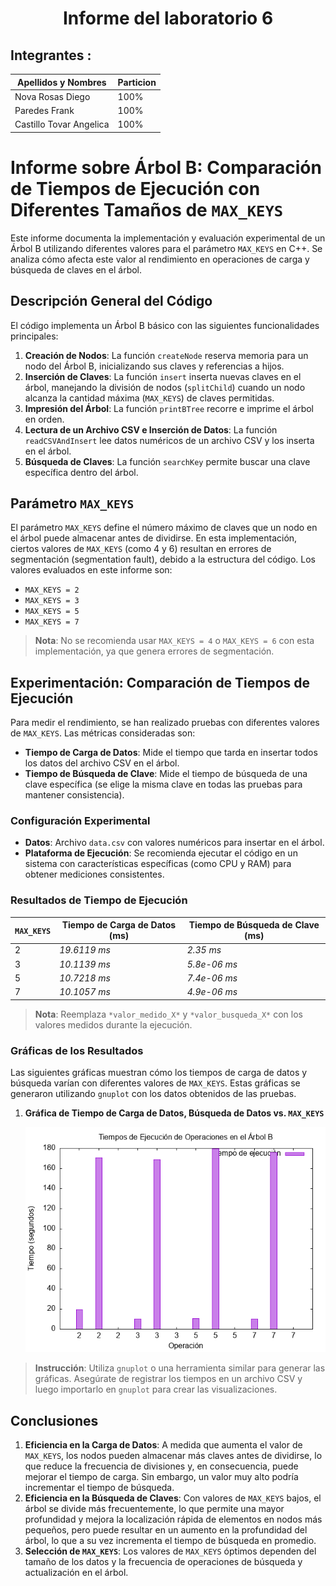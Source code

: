 <div align="center">

<h1>Informe del laboratorio 6</h1>
</div>

## Integrantes :
| Apellidos y Nombres | Particion |
| ------------- | ------------- |
| Nova Rosas Diego| 100%|
| Paredes Frank |100%|
| Castillo Tovar Angelica|100%|

# Informe sobre Árbol B: Comparación de Tiempos de Ejecución con Diferentes Tamaños de `MAX_KEYS`

Este informe documenta la implementación y evaluación experimental de un Árbol B utilizando diferentes valores para el parámetro `MAX_KEYS` en C++. Se analiza cómo afecta este valor al rendimiento en operaciones de carga y búsqueda de claves en el árbol.

## Descripción General del Código

El código implementa un Árbol B básico con las siguientes funcionalidades principales:

1. **Creación de Nodos**: La función `createNode` reserva memoria para un nodo del Árbol B, inicializando sus claves y referencias a hijos.
2. **Inserción de Claves**: La función `insert` inserta nuevas claves en el árbol, manejando la división de nodos (`splitChild`) cuando un nodo alcanza la cantidad máxima (`MAX_KEYS`) de claves permitidas.
3. **Impresión del Árbol**: La función `printBTree` recorre e imprime el árbol en orden.
4. **Lectura de un Archivo CSV e Inserción de Datos**: La función `readCSVAndInsert` lee datos numéricos de un archivo CSV y los inserta en el árbol.
5. **Búsqueda de Claves**: La función `searchKey` permite buscar una clave específica dentro del árbol.

## Parámetro `MAX_KEYS`

El parámetro `MAX_KEYS` define el número máximo de claves que un nodo en el árbol puede almacenar antes de dividirse. En esta implementación, ciertos valores de `MAX_KEYS` (como 4 y 6) resultan en errores de segmentación (segmentation fault), debido a la estructura del código. Los valores evaluados en este informe son:

- `MAX_KEYS = 2`
- `MAX_KEYS = 3`
- `MAX_KEYS = 5`
- `MAX_KEYS = 7`

> **Nota**: No se recomienda usar `MAX_KEYS = 4` o `MAX_KEYS = 6` con esta implementación, ya que genera errores de segmentación.

## Experimentación: Comparación de Tiempos de Ejecución

Para medir el rendimiento, se han realizado pruebas con diferentes valores de `MAX_KEYS`. Las métricas consideradas son:

- **Tiempo de Carga de Datos**: Mide el tiempo que tarda en insertar todos los datos del archivo CSV en el árbol.
- **Tiempo de Búsqueda de Clave**: Mide el tiempo de búsqueda de una clave específica (se elige la misma clave en todas las pruebas para mantener consistencia).

### Configuración Experimental

- **Datos**: Archivo `data.csv` con valores numéricos para insertar en el árbol.
- **Plataforma de Ejecución**: Se recomienda ejecutar el código en un sistema con características específicas (como CPU y RAM) para obtener mediciones consistentes.

### Resultados de Tiempo de Ejecución

| `MAX_KEYS` | Tiempo de Carga de Datos (ms) | Tiempo de Búsqueda de Clave (ms) |
|------------|-------------------------------|----------------------------------|
| 2          | *19.6119 ms*                  | *2.35 ms*                        |
| 3          | *10.1139 ms*                  | *5.8e-06 ms*                     |
| 5          | *10.7218 ms*                  | *7.4e-06 ms*                     |
| 7          | *10.1057 ms*                  | *4.9e-06 ms*                     |

> **Nota**: Reemplaza `*valor_medido_X*` y `*valor_busqueda_X*` con los valores medidos durante la ejecución.

### Gráficas de los Resultados

Las siguientes gráficas muestran cómo los tiempos de carga de datos y búsqueda varían con diferentes valores de `MAX_KEYS`. Estas gráficas se generaron utilizando `gnuplot` con los datos obtenidos de las pruebas.

1. **Gráfica de Tiempo de Carga de Datos, Búsqueda de Datos vs. `MAX_KEYS`**

	![Descripción de la imagen](./img/tiempos.png)

> **Instrucción**: Utiliza `gnuplot` o una herramienta similar para generar las gráficas. Asegúrate de registrar los tiempos en un archivo CSV y luego importarlo en `gnuplot` para crear las visualizaciones.

## Conclusiones

1. **Eficiencia en la Carga de Datos**: A medida que aumenta el valor de `MAX_KEYS`, los nodos pueden almacenar más claves antes de dividirse, lo que reduce la frecuencia de divisiones y, en consecuencia, puede mejorar el tiempo de carga. Sin embargo, un valor muy alto podría incrementar el tiempo de búsqueda.
2. **Eficiencia en la Búsqueda de Claves**: Con valores de `MAX_KEYS` bajos, el árbol se divide más frecuentemente, lo que permite una mayor profundidad y mejora la localización rápida de elementos en nodos más pequeños, pero puede resultar en un aumento en la profundidad del árbol, lo que a su vez incrementa el tiempo de búsqueda en promedio.
3. **Selección de `MAX_KEYS`**: Los valores de `MAX_KEYS` óptimos dependen del tamaño de los datos y la frecuencia de operaciones de búsqueda y actualización en el árbol.

